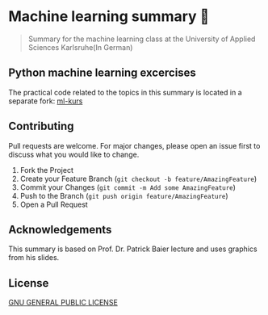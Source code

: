 # Machine learning summary 🤖

> Summary for the machine learning class at the University of Applied Sciences Karlsruhe(In German)

## Python machine learning excercises

The practical code related to the topics in this summary is located in a separate fork: [ml-kurs](https://github.com/daniel-vera-g/ml-kurs/)

## Contributing

Pull requests are welcome. For major changes, please open an issue first to discuss what you would like to change.

1. Fork the Project
2. Create your Feature Branch (`git checkout -b feature/AmazingFeature`)
3. Commit your Changes (`git commit -m Add some AmazingFeature`)
4. Push to the Branch (`git push origin feature/AmazingFeature`)
5. Open a Pull Request

## Acknowledgements

This summary is based on Prof. Dr. Patrick Baier lecture and uses graphics from his slides.

## License

[GNU GENERAL PUBLIC LICENSE](https://choosealicense.com/licenses/agpl-3.0/)
